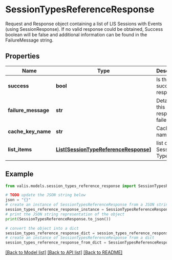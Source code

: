 # SessionTypesReferenceResponse

Request and Response object containing a list of LIS Sessions with Events (using SessionResponse). If no valid response could be obtained, Success boolean will be false and additional information can be found in the FailureMessage string.

## Properties

Name | Type | Description | Notes
------------ | ------------- | ------------- | -------------
**success** | **bool** | Is this a successful response? | [optional] 
**failure_message** | **str** | Details if this response failed | [optional] 
**cache_key_name** | **str** | CacheKey name | [optional] 
**list_items** | [**List[SessionTypeReferenceResponse]**](SessionTypeReferenceResponse.md) | list of Session Types | [optional] 

## Example

```python
from valis.models.session_types_reference_response import SessionTypesReferenceResponse

# TODO update the JSON string below
json = "{}"
# create an instance of SessionTypesReferenceResponse from a JSON string
session_types_reference_response_instance = SessionTypesReferenceResponse.from_json(json)
# print the JSON string representation of the object
print(SessionTypesReferenceResponse.to_json())

# convert the object into a dict
session_types_reference_response_dict = session_types_reference_response_instance.to_dict()
# create an instance of SessionTypesReferenceResponse from a dict
session_types_reference_response_from_dict = SessionTypesReferenceResponse.from_dict(session_types_reference_response_dict)
```
[[Back to Model list]](../README.md#documentation-for-models) [[Back to API list]](../README.md#documentation-for-api-endpoints) [[Back to README]](../README.md)


